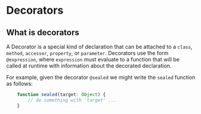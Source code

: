 # Decorators

## What is decorators

A Decorator is a special kind of declaration that can be attached to a `class`, `method`, `accessor`, `property`, or `parameter`. Decorators use the form `@expression`, where `expression` must evaluate to a function that will be called at runtime with information about the decorated declaration.

For example, given the decorator `@sealed` we might write the `sealed` function as follows:

```typescript
    function sealed(target: Object) {
        // do something with 'target' ...
    }
```